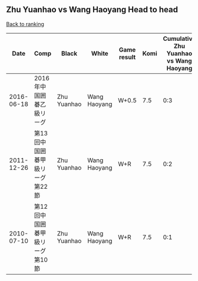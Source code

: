 ## Zhu Yuanhao vs Wang Haoyang Head to head

[Back to ranking](../../index.md)




| **Date** | **Comp** | **Black** | **White** | **Game result** | **Komi** | **Cumulative Zhu Yuanhao vs Wang Haoyang** | **Zhu Yuanhao streak** | **Wang Haoyang streak** | 
| --- | --- | --- | --- | --- | --- | --- | --- | --- |
| 2016-06-18 | 2016年中国囲碁乙級リーグ | Zhu Yuanhao | Wang Haoyang | W+0.5 | 7.5 | 0:3 | 0 | 3 | 
| 2011-12-26 | 第13回中国囲碁甲級リーグ第22節 | Zhu Yuanhao | Wang Haoyang | W+R | 7.5 | 0:2 | 0 | 2 | 
| 2010-07-10 | 第12回中国囲碁甲級リーグ第10節 | Zhu Yuanhao | Wang Haoyang | W+R | 7.5 | 0:1 | 0 | 1 |




